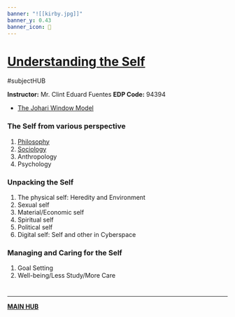 ```yaml
---
banner: "![[kirby.jpg]]"
banner_y: 0.43
banner_icon: 🌠
---
```

# [Understanding the Self](PSYCHIntro.md)
#subjectHUB 

**Instructor:** Mr. Clint Eduard Fuentes
**EDP Code:** 94394

- [The Johari Window Model](PSYCHJOHARI.md)
### The Self from various perspective
1. [Philosophy](PSYCHPrelimCh1.md)
2. [Sociology](Sociology)
3. Anthropology
4. Psychology
### Unpacking the Self
1. The physical self: Heredity and Environment
2. Sexual self
3. Material/Economic self
4. Spiritual self
5. Political self
6. Digital self: Self and other in Cyberspace
### Managing and Caring for the Self
1. Goal Setting
2. Well-being/Less Study/More Care

# 
---
**[MAIN HUB](MAINBSIT.md)**
